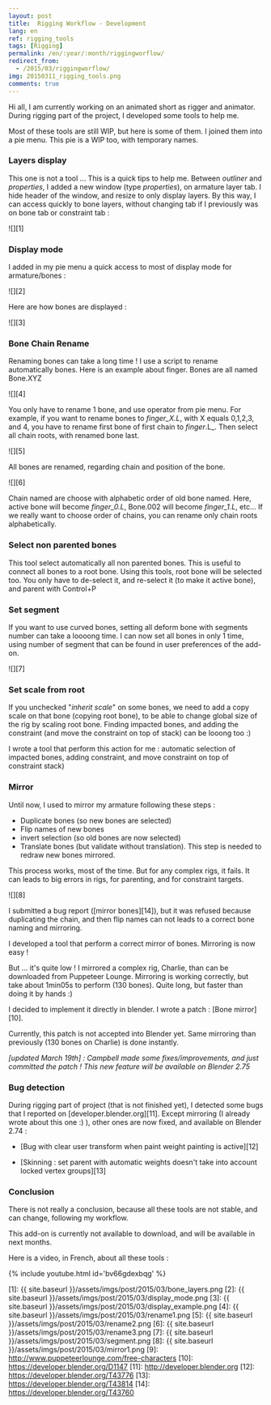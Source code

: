 ```yaml
---
layout: post
title:  Rigging Workflow - Development
lang: en
ref: rigging_tools
tags: [Rigging]
permalink: /en/:year/:month/riggingworflow/
redirect_from:
  - /2015/03/riggingworflow/
img: 20150311_rigging_tools.png
comments: true
---
```



Hi all,
I am currently working on an animated short as rigger and animator. During rigging part of the project, I developed some tools to help me.

Most of these tools are still WIP, but here is some of them. I joined them into a pie menu. This pie is a WIP too, with temporary names.

### Layers display

This one is not a tool ... This is a quick tips to help me. Between _outliner_ and _properties_, I added a new window (type _properties_), on armature layer tab. I hide header of the window, and resize to only display layers. By this way, I can access quickly to bone layers, without changing tab if I previously was on bone tab or constraint tab :

![][1]

### Display mode

I added in my pie menu a quick access to most of display mode for armature/bones :

![][2]

Here are how bones are displayed :

![][3]

### Bone Chain Rename

Renaming bones can take a long time ! I use a script to rename automatically bones. Here is an example about finger. Bones are all named Bone.XYZ

![][4]

You only have to rename 1 bone, and use operator from pie menu. For example, if you want to rename bones to _finger_X.L_, with X equals 0,1,2,3, and 4, you have to rename first bone of first chain to _finger_.L_. Then select all chain roots, with renamed bone last.

![][5]

All bones are renamed, regarding chain and position of the bone.

![][6]

Chain named are choose with alphabetic order of old bone named. Here, active bone will become _finger_0.L_, Bone.002 will become _finger\_1.L_, etc... If we really want to choose order of chains, you can rename only chain roots alphabetically.

### Select non parented bones

This tool select automatically all non parented bones. This is useful to connect all bones to a root bone. Using this tools, root bone will be selected too. You only have to de-select it, and re-select it (to make it active bone), and parent with Control+P

### Set segment

If you want to use curved bones, setting all deform bone with segments number can take a loooong time. I can now set all bones in only 1 time, using number of segment that can be found in user preferences of the add-on.

![][7]

### Set scale from root

If you unchecked "_inherit scale_" on some bones, we need to add a copy scale on that bone (copying root bone), to be able to change global size of the rig by scaling root bone. Finding impacted bones, and adding the constraint (and move the constraint on top of stack) can be looong too :)

I wrote a tool that perform this action for me : automatic selection of impacted bones, adding constraint, and move constraint on top of constraint stack)

### Mirror

Until now, I used to mirror my armature following these steps :

*  Duplicate bones (so new bones are selected)
*  Flip names of new bones
*  invert selection (so old bones are now selected)
*  Translate bones (but validate without translation). This step is needed to redraw new bones mirrored.

This process works, most of the time. But for any complex rigs, it fails. It can leads to big errors in rigs, for parenting, and for constraint targets.

![][8]

I submitted a bug report ([mirror bones][14]), but it was refused because duplicating the chain, and then flip names can not leads to a correct bone naming and mirroring.

I developed a tool that perform a correct mirror of bones. Mirroring is now easy !

But ... it's quite low ! I mirrored a complex rig, Charlie, than can be downloaded from Puppeteer Lounge. Mirroring is working correctly, but take about 1min05s to perform (130 bones). Quite long, but faster than doing it by hands :)

I decided to implement it directly in blender. I wrote a patch : [Bone mirror][10].

Currently, this patch is not accepted into Blender yet. Same mirroring than previously (130 bones on Charlie) is done instantly.

_[updated March 19th] : Campbell made some fixes/improvements, and just committed the patch ! This new feature will be available on Blender 2.75_

### Bug detection

During rigging part of project (that is not finished yet), I detected some bugs that I reported on [developer.blender.org][11]. Except mirroring (I already wrote about this one :) ), other ones are now fixed, and available on Blender 2.74 :

* [Bug with clear user transform when paint weight painting is active][12]

* [Skinning : set parent with automatic weights doesn't take into account locked vertex groups][13]

### Conclusion

There is not really a conclusion, because all these tools are not stable, and can change, following my workflow.

This add-on is currently not available to download, and will be available in next months.

Here is a video, in French, about all these tools :

{% include youtube.html id='bv66gdexbqg' %}

[1]: {{ site.baseurl }}/assets/imgs/post/2015/03/bone_layers.png
[2]: {{ site.baseurl }}/assets/imgs/post/2015/03/display_mode.png
[3]: {{ site.baseurl }}/assets/imgs/post/2015/03/display_example.png
[4]: {{ site.baseurl }}/assets/imgs/post/2015/03/rename1.png
[5]: {{ site.baseurl }}/assets/imgs/post/2015/03/rename2.png
[6]: {{ site.baseurl }}/assets/imgs/post/2015/03/rename3.png
[7]: {{ site.baseurl }}/assets/imgs/post/2015/03/segment.png
[8]: {{ site.baseurl }}/assets/imgs/post/2015/03/mirror1.png
[9]: http://www.puppeteerlounge.com/free-characters
[10]: https://developer.blender.org/D1147
[11]: http://developer.blender.org
[12]: https://developer.blender.org/T43776
[13]: https://developer.blender.org/T43814
[14]: https://developer.blender.org/T43760
